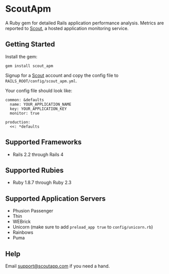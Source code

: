 # ScoutApm

A Ruby gem for detailed Rails application performance analysis. Metrics are reported to [Scout](https://scoutapp.com), a hosted application monitoring service. 

## Getting Started

Install the gem:

    gem install scout_apm
    
Signup for a [Scout](https://apm.scoutapp.com) account and copy the config file to `RAILS_ROOT/config/scout_apm.yml`.

Your config file should look like:

    common: &defaults
      name: YOUR_APPLICATION_NAME
      key: YOUR_APPLICATION_KEY
      monitor: true

    production:
      <<: *defaults
      
## Supported Frameworks

* Rails 2.2 through Rails 4

## Supported Rubies

* Ruby 1.8.7 through Ruby 2.3

## Supported Application Servers

* Phusion Passenger
* Thin
* WEBrick
* Unicorn (make sure to add `preload_app true` to `config/unicorn.rb`)
* Rainbows
* Puma

## Help

Email support@scoutapp.com if you need a hand.
